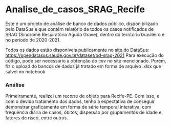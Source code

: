 # Analise_de_casos_SRAG_Recife

Este é um projeto de análise de banco de dados público, disponibilizado pelo DataSus e que contém relatório de todos os casos notificados de SRAG (Síndrome Respiratória Aguda Grave), dentro do território brasileiro e no período de 2020-2021.

Todos os dados estão disponíveis publicamente no site do DataSus: https://opendatasus.saude.gov.br/dataset/bd-srag-2021
Para execução do código, pode ser necessário a obtenção do csv no site mencionado. Porém, fiz o upload do bancos de dados já tratado em forma de arquivo .xlsx que salvei no notebook 

### Análise

Primeiramente, realizei um recorte de objeto para Recife-PE. Com isso, e com o devido tratamento dos dados, tenho a expectativa de conseguir demonstrar graficamente em forma de série temporal interativa, com frequência diária de casos, óbitos, dispersão por grupamentos de idade e fatores de risco, entre outros.
